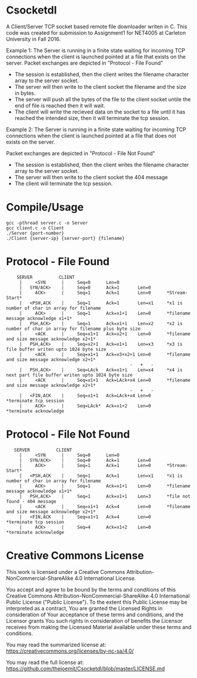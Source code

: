 # Csocketdl
A Client/Server TCP socket based remote file downloader writen in C. This code was created for submission to Assignment1 for NET4005 at Carleton University in Fall 2016.

Example 1: The Server is running in a finite state waiting for incoming TCP connections when the client is launched pointed at a file that exists on the server. 
Packet exchanges are depicted in "Protocol - File Found"

* The session is established, then the client writes the filename character array to the server socket. 
* The server will then write to the client socket the filename and the size in bytes. 
* The server will push all the bytes of the file to the client socket untile the end of file is reached then it will wait. 
* The client will write the recieved data on the socket to a file until it has reached the intended size, then it will terminate the tcp session.

Example 2: The Server is running in a finite state waiting for incoming TCP connections when the client is launched pointed at a file that does not exists on the server.

Packet exchanges are depicted in "Protocol - File Not Found"

* The session is established, then the client writes the filename character array to the server socket. 
* The server will then write to the client socket the 404 message
* The client will terminate the tcp session.

# Compile/Usage
    gcc -pthread server.c -o Server
    gcc client.c -o Client
    ./Server {port-number}
    ./Client {server-ip} {server-port} {filename}

# Protocol - File Found
                                           
        SERVER          CLIENT
         |     <SYN      |     Seq=0      Len=0
         |   SYN/ACK>    |     Seq=0      Ack=1       Len=0
         |     ACK>      |     Seq=1      Ack=1       Len=0      *Stream-Start*
         |   <PSH,ACK    |     Seq=1      Ack=1       Len=x1     *x1 is number of char in array for filename
         |     ACK>      |     Seq=1      Ack=x1+1    Len=0      *filename message acknowledge x1+1*
         |   PSH,ACK>    |     Seq=1      Ack=x1+1    Len=x2     *x2 is number of char in array for filename plus byte size
         |     <ACK      |     Seq=x1+1   Ack=x2+1    Len=0      *filename and size message acknowledge x2+1*
         |   PSH,ACK>    |     Seq=x2+1   Ack=x1+1    Len=x3     *x3 is file buffer writen upto 1024 byte size
         |     <ACK      |     Seq=x1+1   Ack=x3+x2+1 Len=0      *filename and size message acknowledge x2+1*
                                                   -   +   -
         |   PSH,ACK>    |     Seq=LAck   Ack=x1+1    Len=x4     *x4 is next part file buffer writen upto 1024 byte size
         |     <ACK      |     Seq=x1+1   Ack=LAck+x4 Len=0      *filename and size message acknowledge x2+1*
                                                   -   +   -
         |   <FIN,ACK    |     Seq=x1+1   Ack=LAck+x4 Len=0      *terminate tcp session
         |     ACK>      |     Seq=LAck*  Ack=x1+2    Len=0      *terminate acknowledge
    
# Protocol - File Not Found
    
       SERVER          CLIENT
         |     <SYN      |     Seq=0      Len=0
         |   SYN/ACK>    |     Seq=0      Ack=1       Len=0
         |     ACK>      |     Seq=1      Ack=1       Len=0      *Stream-Start*
         |   <PSH,ACK    |     Seq=1      Ack=1       Len=x1     *x1 is number of char in array for filename
         |     ACK>      |     Seq=1      Ack=x1+1    Len=0      *filename message acknowledge x1+1*
         |   PSH,ACK>    |     Seq=1      Ack=x1+1    Len=3      *file not found - 404 message
         |     <ACK      |     Seq=x1+1   Ack=4       Len=0      *filename and size message acknowledge x2+1*
         |   <FIN,ACK    |     Seq=x1+1   Ack=4       Len=0      *terminate tcp session
         |     ACK>      |     Seq=4      Ack=x1+2    Len=0      *terminate acknowledge
    
# Creative Commons License
This work is licensed under a Creative Commons Attribution-NonCommercial-ShareAlike 4.0 International License.

You accept and agree to be bound by the terms and conditions of this Creative Commons Attribution-NonCommercial-ShareAlike 4.0 International Public License ("Public License"). To the extent this Public License may be interpreted as a contract, You are granted the Licensed Rights in consideration of Your acceptance of these terms and conditions, and the Licensor grants You such rights in consideration of benefits the Licensor receives from making the Licensed Material available under these terms and conditions.

You may read the summarized license at: https://creativecommons.org/licenses/by-nc-sa/4.0/

You may read the full license at: https://github.com/thejoemit/Csocketdl/blob/master/LICENSE.md
